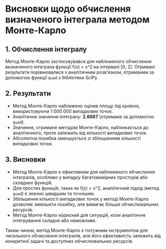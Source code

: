 # Висновки щодо обчислення визначеного інтеграла методом Монте-Карло

## 1. Обчислення інтегралу

Метод Монте-Карло застосовувався для наближеного обчислення визначеного інтеграла функції f(x) = x^2 на інтервалі [0, 2]. Отримані результати порівнювалися з аналітичним розв'язком, отриманим за допомогою функції `quad` з бібліотеки SciPy.

## 2. Результати

- Метод Монте-Карло наближено оцінив площу під кривою, використовуючи 1 000 000 випадкових точок.
- Аналітичне значення інтегралу: **2.6667** (отримане за допомогою `quad`).
- Значення, отримане методом Монте-Карло, наближається до аналітичного, проте залежить від кількості випадкових точок.
- Абсолютна похибка зменшується зі збільшенням кількості випадкових точок.

## 3. Висновки

- Метод Монте-Карло є ефективним для наближеного обчислення інтегралів, особливо у випадку багатовимірних просторів або складних функцій.
- Для простих функцій, таких як f(x) = x^2, аналітичний підхід (метод `quad`) є значно швидшим та точнішим.
- Збільшення кількості випадкових точок у методі Монте-Карло дозволяє зменшити похибку, але вимагає більше обчислювальних ресурсів.
- Метод Монте-Карло корисний для ситуацій, коли аналітичне інтегрування складне або неможливе.

Таким чином, метод Монте-Карло є потужним інструментом для чисельного обчислення інтегралів, але його ефективність залежить від конкретної задачі та доступних обчислювальних ресурсів.